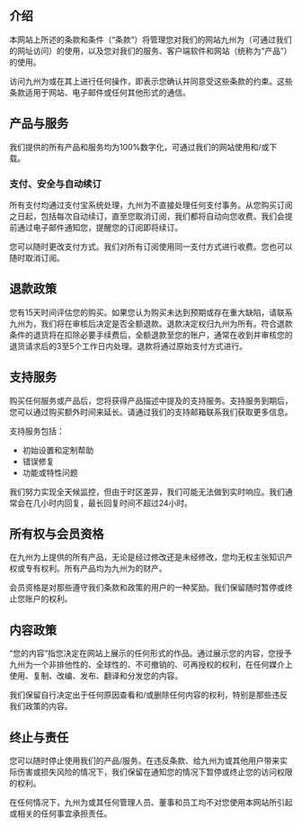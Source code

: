 ## 介绍

本网站上所述的条款和条件（“条款”）将管理您对我们的网站九州为（可通过我们的网址访问）的使用，以及您对我们的服务、客户端软件和网站（统称为“产品”）的使用。

访问九州为或在其上进行任何操作，即表示您确认并同意受这些条款的约束。这些条款适用于网站、电子邮件或任何其他形式的通信。

## 产品与服务

我们提供的所有产品和服务均为100%数字化，可通过我们的网站使用和/或下载。

### 支付、安全与自动续订

所有支付均通过支付宝系统处理，九州为不直接处理任何支付事务。从您购买订阅之日起，包括每次自动续订，直至您取消订阅，我们都将自动向您收费。我们会提前通过电子邮件通知您，提醒您的订阅即将续订。

您可以随时更改支付方式。我们对所有订阅使用同一支付方式进行收费。您也可以随时取消订阅。

## 退款政策

您有15天时间评估您的购买。如果您认为购买未达到预期或存在重大缺陷，请联系九州为，我们将在审核后决定是否全额退款。退款决定权归九州为所有。符合退款条件的退货将在扣除必要手续费后，全额退款至您的账户，通常在收到并审核您的退货请求后的3至5个工作日内处理。退款将通过原始支付方式进行。

## 支持服务

购买任何服务或产品后，您将获得产品描述中提及的支持服务。支持服务到期后，您可以通过购买额外时间来延长。请通过我们的支持邮箱联系我们获取更多信息。

支持服务包括：

- 初始设置和定制帮助
- 错误修复
- 功能或特性问题

我们努力实现全天候监控，但由于时区差异，我们可能无法做到实时响应。我们通常会在几小时内回复，最长回复时间不超过24小时。

## 所有权与会员资格

在九州为上提供的所有产品，无论是经过修改还是未经修改，您均无权主张知识产权或专有权利。所有产品均为九州为的财产。

会员资格是对那些遵守我们条款和政策的用户的一种奖励。我们保留随时暂停或终止您账户的权利。

## 内容政策

“您的内容”指您决定在网站上展示的任何形式的作品。通过展示您的内容，您授予九州为一个非排他性的、全球性的、不可撤销的、可再授权的权利，在任何媒介上使用、复制、改编、发布、翻译和分发您的内容。

我们保留自行决定出于任何原因查看和/或删除任何内容的权利，特别是那些违反我们政策的内容。

## 终止与责任

您可以随时停止使用我们的产品/服务。在违反条款、给九州为或其他用户带来实际伤害或损失风险的情况下，我们保留在通知您的情况下暂停或终止您的访问权限的权利。

在任何情况下，九州为或其任何管理人员、董事和员工均不对您使用本网站所引起或相关的任何事宜承担责任。
